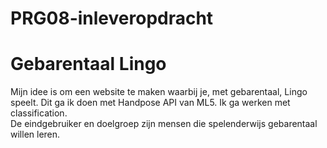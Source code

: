 # PRG08-inleveropdracht

# Gebarentaal Lingo

Mijn idee is om een website te maken waarbij je, met gebarentaal, Lingo speelt. Dit ga ik doen met Handpose API van ML5. Ik ga werken met classification. <br>
De eindgebruiker en doelgroep zijn mensen die spelenderwijs gebarentaal willen leren. 
